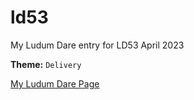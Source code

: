 # ld53
My Ludum Dare entry for LD53 April 2023

**Theme:** `Delivery`


[My Ludum Dare Page](https://ldjam.com/users/zealous-coder/)
